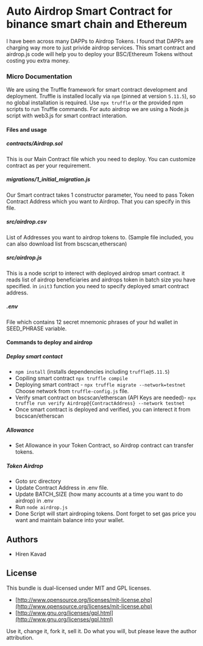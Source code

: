 # Auto Airdrop Smart Contract for binance smart chain and Ethereum

I have been across many DAPPs to Airdrop Tokens. I found that DAPPs are charging way more to just privide airdrop services. This smart contract and airdrop.js code will help you to deploy your BSC/Ethereum Tokens without costing you extra money.

### Micro Documentation
We are using the Truffle framework for smart contract development and deployment. Truffle is installed locally via `npm` (pinned at version `5.11.5`), so no global installation is required. Use `npx truffle` or the provided npm scripts to run Truffle commands. For auto airdrop we are using a Node.js script with web3.js for smart contract interation.

#### Files and usage
##### contracts/Airdrop.sol
This is our Main Contract file which you need to deploy. You can customize contract as per your requirement.

##### migrations/1_initial_migration.js
Our Smart contract takes 1 constructor parameter, You need to pass Token Contract Address which you want to Airdrop. That you can specify in this file.

##### src/airdrop.csv
List of Addresses you want to airdrop tokens to. (Sample file included, you can also download list from bscscan,etherscan)

##### src/airdrop.js
This is a node script to interect with deployed airdrop smart contract. it reads list of airdrop beneficiaries and airdrops token in batch size you have specified. in ```init3``` function you need to specify deployed smart contract address.

##### .env
File which contains 12 secret mnemonic phrases of your hd wallet in SEED_PHRASE variable.

#### Commands to deploy and airdrop

##### Deploy smart contact
 - ```npm install``` (installs dependencies including `truffle@5.11.5`)
 - Copiling smart contract ```npx truffle compile```
 - Deploying smart contract - ```npx truffle migrate --network=testnet``` Choose network from ```truffle-config.js``` file.
 - Verify smart contract on bscscan/etherscan (API Keys are needed)- ```npx truffle run verify Airdrop@{ContractAddress} --network testnet```
 - Once smart contract is deployed and verified, you can interect it from bscscan/etherscan

##### Allowance
 - Set Allowance in your Token Contract, so Airdrop contract can transfer tokens.

##### Token Airdrop
 - Goto src directory
 - Update Contract Address in .env file.
 - Update BATCH_SIZE (how many accounts at a time you want to do airdrop) in .env
 - Run ```node airdrop.js```
 - Done Script will start airdroping tokens. Dont forget to set gas price you want and maintain balance into your wallet.

## Authors

* Hiren Kavad

## License

This bundle is dual-licensed under MIT and GPL licenses.

* [http://www.opensource.org/licenses/mit-license.php](http://www.opensource.org/licenses/mit-license.php)
* [http://www.gnu.org/licenses/gpl.html](http://www.gnu.org/licenses/gpl.html)

Use it, change it, fork it, sell it. Do what you will, but please leave the author attribution.

